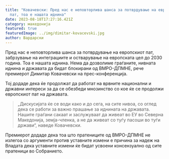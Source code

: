 ```yaml
---
title: "Ковачевски: Пред нас е неповторлива шанса за потврдување на европскиот
  пат, тоа е нашата иднина"
date: 2023-08-18T17:27:16.421Z
category: македонија
featured: true
featuredImage: ../img/dimitar-kovacevski.jpg
author: Вардарски
---
```

<!--StartFragment-->

Пред нас е неповторлива шанса за потврдување на европскиот пат, забрзување на интеграциите и остварување на европската цел до 2030 година. Тоа е нашата иднина. Нема да дозволиме граѓаните, нивната иднина и државата да бидат блокирани од ВМРО-ДПМНЕ, рече премиерот Димитар Ковачевски на прес-конференција.

Тој додаде дека ќе продолжат да работат на врвните национални и државни интереси за да се обезбеди мнозинство со кое ќе се продолжи европскиот пат на државата.

> „Дискусијата ќе се води како и до сега, на сите нивоа, со оглед дека се работи за важно прашање за иднината на државата. Нашите граѓани сакаат и заслужуваат да живеат во ЕУ во Северна Македонија, земја-членка, а не да живеат со туѓу пасоши во туѓи држави“, наведе Ковачевски.

Премиерот додаде дека тоа што пратениците од ВМРО-ДПМНЕ не излегоа со аргументи против уставните измени е причина за надеж на Владата дека уставните измени ќе бидат усвоени консензуално од сите пратеници во Собранието.

<!--EndFragment-->